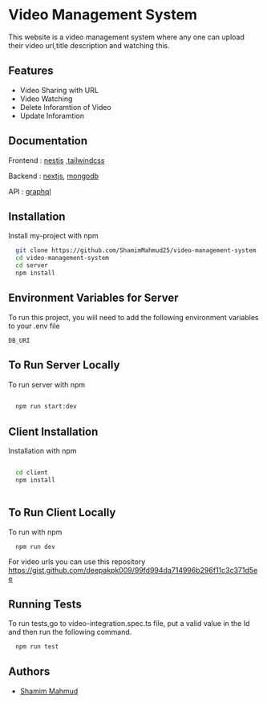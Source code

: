 
# Video Management System

This website is a video management system where any one can upload their video url,title description and watching this.


## Features

- Video Sharing with URL
- Video Watching
- Delete Inforamtion of Video
- Update Inforamtion 


## Documentation

Frontend : [nestjs](https://nestjs.com/) ,[tailwindcss](https://tailwindcss.com/)

Backend : [nextjs](https://nextjs.org/),
[mongodb](https://www.mongodb.com/)

API : [graphql](https://graphql.org/)


## Installation

Install my-project with npm

```bash
  git clone https://github.com/ShamimMahmud25/video-management-system
  cd video-management-system
  cd server
  npm install
```

## Environment Variables for Server

To run this project, you will need to add the following environment variables to your .env file

`DB_URI`


## To Run Server Locally

To run server with npm

```bash
  
  npm run start:dev
```


##  Client Installation

Installation with npm

```bash

  cd client
  npm install
  
```

##  To Run Client Locally

To run  with npm

```bash
  npm run dev
```

For video urls you can use this repository
https://gist.github.com/deepakpk009/99fd994da714996b296f11c3c371d5ee
## Running Tests

To run tests,go to video-integration.spec.ts file, put a valid value in the Id and then run the following command.


```bash
  npm run test
```


## Authors

- [Shamim Mahmud](https://www.github.com/ShamimMahmud25)

